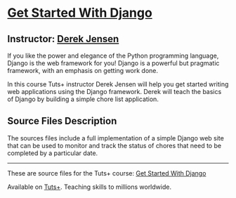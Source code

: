 # [Get Started With Django][published url]
## Instructor: [Derek Jensen][instructor url]


If you like the power and elegance of the Python programming language, Django is the web framework for you! Django is a powerful but pragmatic framework, with an emphasis on getting work done.

In this course Tuts+ instructor Derek Jensen will help you get started writing web applications using the Django framework. Derek will teach the basics of Django by building a simple chore list application.

## Source Files Description

The sources files include a full implementation of a simple Django web site that can be used to monitor and track the status of chores that need to be completed by a particular date.

------

These are source files for the Tuts+ course: [Get Started With Django][published url]

Available on [Tuts+](https://tutsplus.com). Teaching skills to millions worldwide.

[published url]: https://code.tutsplus.com/courses/getting-started-with-django
[instructor url]: https://tutsplus.com/authors/derek-jensen
